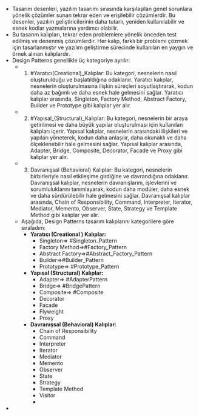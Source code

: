 
- Tasarım desenleri, yazılım tasarımı sırasında karşılaşılan genel sorunlara yönelik çözümler sunan tekrar eden ve erişilebilir çözümlerdir. Bu desenler, yazılım geliştiricilerinin daha tutarlı, yeniden kullanılabilir ve esnek kodlar yazmalarına yardımcı olabilir.
- Bu tasarım kalıpları, tekrar eden problemlere yönelik önceden test edilmiş ve denenmiş çözümlerdir. Her kalıp, farklı bir problemi çözmek için tasarlanmıştır ve yazılım geliştirme sürecinde kullanılan en yaygın ve örnek alınan kalıplardır.
- Design Patterns genellikle üç kategoriye ayrılır:
	- 1. #Yaratıcı(Creational)_Kalıplar: Bu kategori, nesnelerin nasıl oluşturulduğu ve başlatıldığına odaklanır. Yaratıcı kalıplar, nesnelerin oluşturulmasına ilişkin süreçleri soyutlaştırarak, kodun daha az bağımlı ve daha esnek hale gelmesini sağlar. Yaratıcı kalıplar arasında, Singleton, Factory Method, Abstract Factory, Builder ve Prototype gibi kalıplar yer alır.
	- 2. #Yapısal_(Structural)_Kalıplar: Bu kategori, nesnelerin bir araya getirilmesi ve daha büyük yapılar oluşturulması için kullanılan kalıpları içerir. Yapısal kalıplar, nesnelerin arasındaki ilişkileri ve yapıları yöneterek, kodun daha anlaşılır, daha okunaklı ve daha ölçeklenebilir hale gelmesini sağlar. Yapısal kalıplar arasında, Adapter, Bridge, Composite, Decorator, Facade ve Proxy gibi kalıplar yer alır.
	- 3. Davranışsal (Behavioral) Kalıplar: Bu kategori, nesnelerin birbirleriyle nasıl etkileşime girdiğine ve davrandığına odaklanır. Davranışsal kalıplar, nesnelerin davranışlarını, işlevlerini ve sorumluluklarını tanımlayarak, kodun daha modüler, daha esnek ve daha sürdürülebilir hale gelmesini sağlar. Davranışsal kalıplar arasında, Chain of Responsibility, Command, Interpreter, Iterator, Mediator, Memento, Observer, State, Strategy ve Template Method gibi kalıplar yer alır.
	- Aşağıda, Design Patterns tasarım kalıplarını kategorilere göre sıraladım:
		- **Yaratıcı (Creational ) Kalıplar:**
			- Singleton=> #Singleton_Pattern
			- Factory Method=>#Factory_Pattern
			- Abstract Factory=>#Abstract_Factory_Pattern
			- Builder=>#Builder_Pattern
			- Prototype=> #Prototype_Pattern
		- **Yapısal (Structural) Kalıplar:**
			- Adapter=> #AdapterPattern
			- Bridge=> #BridgePattern
			- Composite=> #Composite
			- Decorator
			- Facade
			- Flyweight
			- Proxy
		- **Davranışsal (Behavioral) Kalıplar:**
			- Chain of Responsibility
			- Command
			- Interpreter
			- Iterator
			- Mediator
			- Memento
			- Observer
			- State
			- Strategy
			- Template Method
			- Visitor
			-
-
